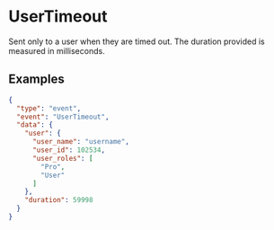 # UserTimeout

Sent only to a user when they are timed out. The duration provided is measured in milliseconds.

## Examples
```json
{
  "type": "event",
  "event": "UserTimeout",
  "data": {
    "user": {
      "user_name": "username",
      "user_id": 102534,
      "user_roles": [
        "Pro",
        "User"
      ]
    },
    "duration": 59998
  }
}
```

